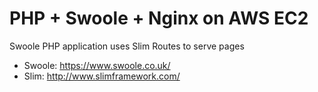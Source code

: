 # PHP + Swoole + Nginx on AWS EC2

Swoole PHP application uses Slim Routes to serve pages

* Swoole: https://www.swoole.co.uk/
* Slim: http://www.slimframework.com/


